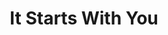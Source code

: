 ---
pid: LLB43
title: It Starts With You
location_transcription: 24th St & Berks St, 19121
zipcode: '19121'
outside_phl: 
neighborhood: Brewerytown
age: '18'
age_range: 13-19
instagram: 
image_file_name: LLB_43.jpg
proposal_transcription: Essentially, something that is pristine yet powerful, real,
  and uplifting. I feel that beautifying an environment can in turn beautify the inhabitants'
  hearts and minds, and maybe empowers also.
topic: Inclusivity,Uplifting
topic_summary: 0, 0
type: Interactive,Conceptual,Sculpture Statue
keywords_other: 
credit: Mickell
image_labels: |-
  -Insp. Quotes
  -Reflective
  -360 slowly revolving
  -Mission
twitter: akidnamedkelz
facebook: 
permalink: "/monuments/llb43/"
layout: item-page
---